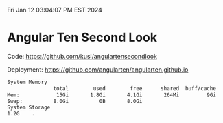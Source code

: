 Fri Jan 12 03:04:07 PM EST 2024

# Angular Ten Second Look

Code: https://github.com/kusl/angulartensecondlook

Deployment: https://github.com/angularten/angularten.github.io

```bash
System Memory
               total        used        free      shared  buff/cache   available
Mem:            15Gi       1.8Gi       4.1Gi       264Mi         9Gi        13Gi
Swap:          8.0Gi          0B       8.0Gi
System Storage
1.2G	.
